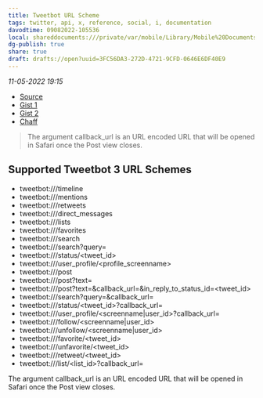 ```yaml
---
title: Tweetbot URL Scheme
tags: twitter, api, x, reference, social, i, documentation
davodtime: 09082022-105536
local: shareddocuments:///private/var/mobile/Library/Mobile%20Documents/iCloud~md~obsidian/Documents/OBSHIDDIAN/drafts/3FC56DA3-272D-4721-9CFD-0646E6DF40E9.md
dg-publish: true
share: true
draft: drafts://open?uuid=3FC56DA3-272D-4721-9CFD-0646E6DF40E9
---
```


*11-05-2022 19:15* 

- [Source](https://tapbots.net/tweetbot3/support/url-schemes/)
- [Gist 1](https://gist.github.com/extratone/2902e4615afd47d5746dca34e8be362b)
- [Gist 2](https://gist.github.com/extratone/87eadaf96d13b7bef8eaa2565414d257)
- [Chaff](https://chaff.writeas.com/tweetbot-url-scheme)

> The argument callback_url is an URL encoded URL that will be opened in Safari once the Post view closes.
## Supported Tweetbot 3 URL Schemes

-   tweetbot://<screenname>/timeline
-   tweetbot://<screenname>/mentions
-   tweetbot://<screenname>/retweets
-   tweetbot://<screenname>/direct\_messages
-   tweetbot://<screenname>/lists
-   tweetbot://<screenname>/favorites
-   tweetbot://<screenname>/search
-   tweetbot://<screenname>/search?query=<text>
-   tweetbot://<screenname>/status/<tweet\_id>
-   tweetbot://<screenname>/user\_profile/<profile\_screenname>
-   tweetbot://<screenname>/post
-   tweetbot://<screenname>/post?text=<text>
-   tweetbot://<screenname>/post?text=<text>&callback\_url=<url>&in\_reply\_to\_status\_id=<tweet\_id>
-   tweetbot://<screenname>/search?query=<text>&callback\_url=<url>
-   tweetbot://<screenname>/status/<tweet\_id>?callback\_url=<url>
-   tweetbot://<screenname>/user\_profile/<screenname|user\_id>?callback\_url=<url>
-   tweetbot://<screenname>/follow/<screenname|user\_id>
-   tweetbot://<screenname>/unfollow/<screenname|user\_id>
-   tweetbot://<screenname>/favorite/<tweet\_id>
-   tweetbot://<screenname>/unfavorite/<tweet\_id>
-   tweetbot://<screenname>/retweet/<tweet\_id>
-   tweetbot://<screenname>/list/<list\_id>?callback\_url=<url>

The argument callback\_url is an URL encoded URL that will be opened in Safari once the Post view closes.
